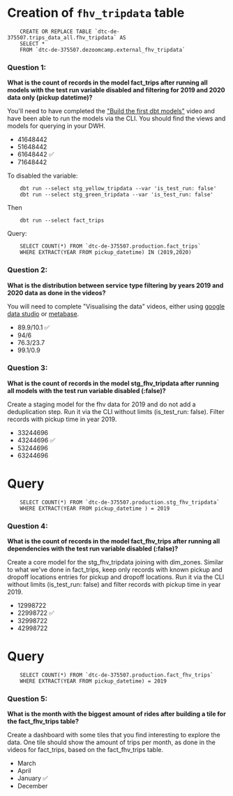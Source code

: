 
# Creation of `fhv_tripdata` table
```
    CREATE OR REPLACE TABLE `dtc-de-375507.trips_data_all.fhv_tripdata` AS
    SELECT *
    FROM `dtc-de-375507.dezoomcamp.external_fhv_tripdata`
```

### Question 1: 

**What is the count of records in the model fact_trips after running all models with the test run variable disabled and filtering for 2019 and 2020 data only (pickup datetime)?** 

You'll need to have completed the ["Build the first dbt models"](https://www.youtube.com/watch?v=UVI30Vxzd6c) video and have been able to run the models via the CLI. 
You should find the views and models for querying in your DWH.

- 41648442 
- 51648442
- 61648442  :white_check_mark:
- 71648442

To disabled the variable:
```
    dbt run --select stg_yellow_tripdata --var 'is_test_run: false'
    dbt run --select stg_green_tripdata --var 'is_test_run: false'
```
Then
```
    dbt run --select fact_trips
```

Query:
```
    SELECT COUNT(*) FROM `dtc-de-375507.production.fact_trips` 
    WHERE EXTRACT(YEAR FROM pickup_datetime) IN (2019,2020)
```

### Question 2: 

**What is the distribution between service type filtering by years 2019 and 2020 data as done in the videos?**

You will need to complete "Visualising the data" videos, either using [google data studio](https://www.youtube.com/watch?v=39nLTs74A3E) or [metabase](https://www.youtube.com/watch?v=BnLkrA7a6gM). 

- 89.9/10.1   :white_check_mark:
- 94/6
- 76.3/23.7
- 99.1/0.9

### Question 3: 

**What is the count of records in the model stg_fhv_tripdata after running all models with the test run variable disabled (:false)?**  

Create a staging model for the fhv data for 2019 and do not add a deduplication step. Run it via the CLI without limits (is_test_run: false).
Filter records with pickup time in year 2019.

- 33244696
- 43244696   :white_check_mark:
- 53244696
- 63244696

# Query
```
    SELECT COUNT(*) FROM `dtc-de-375507.production.stg_fhv_tripdata` 
    WHERE EXTRACT(YEAR FROM pickup_datetime ) = 2019
```

### Question 4: 

**What is the count of records in the model fact_fhv_trips after running all dependencies with the test run variable disabled (:false)?**  

Create a core model for the stg_fhv_tripdata joining with dim_zones.
Similar to what we've done in fact_trips, keep only records with known pickup and dropoff locations entries for pickup and dropoff locations. 
Run it via the CLI without limits (is_test_run: false) and filter records with pickup time in year 2019.

- 12998722
- 22998722   :white_check_mark:
- 32998722
- 42998722

# Query
```
    SELECT COUNT(*) FROM `dtc-de-375507.production.fact_fhv_trips`
    WHERE EXTRACT(YEAR FROM pickup_datetime) = 2019
```

### Question 5: 

**What is the month with the biggest amount of rides after building a tile for the fact_fhv_trips table?**

Create a dashboard with some tiles that you find interesting to explore the data. One tile should show the amount of trips per month, as done in the videos for fact_trips, based on the fact_fhv_trips table.

- March
- April
- January  :white_check_mark:
- December